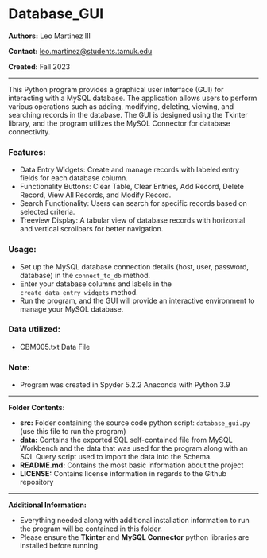 # Database_GUI

**Authors:** Leo Martinez III

**Contact:** [leo.martinez@students.tamuk.edu](mailto:leo.martinez@students.tamuk.edu)

**Created:** Fall 2023

---

This Python program provides a graphical user interface (GUI) for interacting with a MySQL database. The application allows users to perform various operations such as adding, modifying, deleting, viewing, and searching records in the database. The GUI is designed using the Tkinter library, and the program utilizes the MySQL Connector for database connectivity.

### Features:

- Data Entry Widgets: Create and manage records with labeled entry fields for each database column.
- Functionality Buttons: Clear Table, Clear Entries, Add Record, Delete Record, View All Records, and Modify Record.
- Search Functionality: Users can search for specific records based on selected criteria.
- Treeview Display: A tabular view of database records with horizontal and vertical scrollbars for better navigation.

### Usage:

- Set up the MySQL database connection details (host, user, password, database) in the `connect_to_db` method.
- Enter your database columns and labels in the `create_data_entry_widgets` method.
- Run the program, and the GUI will provide an interactive environment to manage your MySQL database.

### Data utilized:

- CBM005.txt Data File

### Note:

- Program was created in Spyder 5.2.2 Anaconda with Python 3.9

---

**Folder Contents:**

- **src:** Folder containing the source code python script: `database_gui.py` (use this file to run the program)
- **data:** Contains the exported SQL self-contained file from MySQL Workbench and the data that was used for the program along with an SQL Query script used to import the data into the Schema.
- **README.md:** Contains the most basic information about the project
- **LICENSE:** Contains license information in regards to the Github repository

---

**Additional Information:**

- Everything needed along with additional installation information to run the program will be contained in this folder.
- Please ensure the **Tkinter** and **MySQL Connector** python libraries are installed before running.